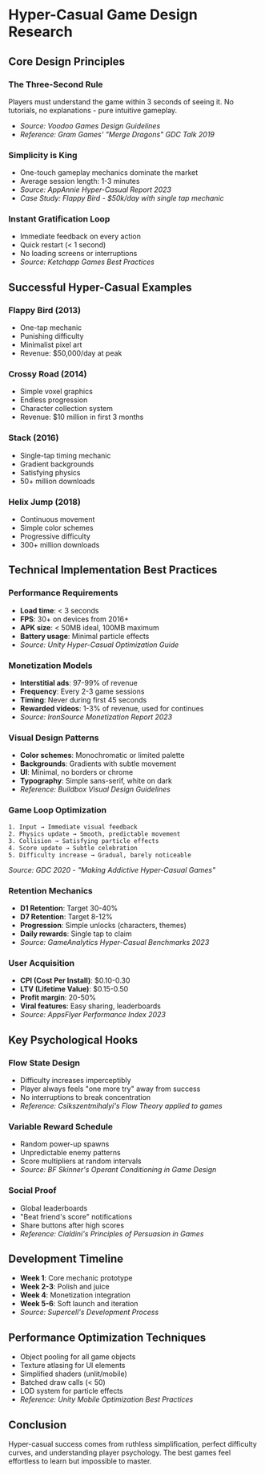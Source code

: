 # Hyper-Casual Game Design Research

## Core Design Principles

### The Three-Second Rule
Players must understand the game within 3 seconds of seeing it. No tutorials, no explanations - pure intuitive gameplay.
- *Source: Voodoo Games Design Guidelines*
- *Reference: Gram Games' "Merge Dragons" GDC Talk 2019*

### Simplicity is King
- One-touch gameplay mechanics dominate the market
- Average session length: 1-3 minutes
- *Source: AppAnnie Hyper-Casual Report 2023*
- *Case Study: Flappy Bird - $50k/day with single tap mechanic*

### Instant Gratification Loop
- Immediate feedback on every action
- Quick restart (< 1 second)
- No loading screens or interruptions
- *Source: Ketchapp Games Best Practices*

## Successful Hyper-Casual Examples

### Flappy Bird (2013)
- One-tap mechanic
- Punishing difficulty
- Minimalist pixel art
- Revenue: $50,000/day at peak

### Crossy Road (2014)
- Simple voxel graphics
- Endless progression
- Character collection system
- Revenue: $10 million in first 3 months

### Stack (2016)
- Single-tap timing mechanic
- Gradient backgrounds
- Satisfying physics
- 50+ million downloads

### Helix Jump (2018)
- Continuous movement
- Simple color schemes
- Progressive difficulty
- 300+ million downloads

## Technical Implementation Best Practices

### Performance Requirements
- **Load time**: < 3 seconds
- **FPS**: 30+ on devices from 2016+
- **APK size**: < 50MB ideal, 100MB maximum
- **Battery usage**: Minimal particle effects
- *Source: Unity Hyper-Casual Optimization Guide*

### Monetization Models
- **Interstitial ads**: 97-99% of revenue
- **Frequency**: Every 2-3 game sessions
- **Timing**: Never during first 45 seconds
- **Rewarded videos**: 1-3% of revenue, used for continues
- *Source: IronSource Monetization Report 2023*

### Visual Design Patterns
- **Color schemes**: Monochromatic or limited palette
- **Backgrounds**: Gradients with subtle movement
- **UI**: Minimal, no borders or chrome
- **Typography**: Simple sans-serif, white on dark
- *Reference: Buildbox Visual Design Guidelines*

### Game Loop Optimization
```
1. Input → Immediate visual feedback
2. Physics update → Smooth, predictable movement
3. Collision → Satisfying particle effects
4. Score update → Subtle celebration
5. Difficulty increase → Gradual, barely noticeable
```
*Source: GDC 2020 - "Making Addictive Hyper-Casual Games"*

### Retention Mechanics
- **D1 Retention**: Target 30-40%
- **D7 Retention**: Target 8-12%
- **Progression**: Simple unlocks (characters, themes)
- **Daily rewards**: Single tap to claim
- *Source: GameAnalytics Hyper-Casual Benchmarks 2023*

### User Acquisition
- **CPI (Cost Per Install)**: $0.10-0.30
- **LTV (Lifetime Value)**: $0.15-0.50
- **Profit margin**: 20-50%
- **Viral features**: Easy sharing, leaderboards
- *Source: AppsFlyer Performance Index 2023*

## Key Psychological Hooks

### Flow State Design
- Difficulty increases imperceptibly
- Player always feels "one more try" away from success
- No interruptions to break concentration
- *Reference: Csikszentmihalyi's Flow Theory applied to games*

### Variable Reward Schedule
- Random power-up spawns
- Unpredictable enemy patterns
- Score multipliers at random intervals
- *Source: BF Skinner's Operant Conditioning in Game Design*

### Social Proof
- Global leaderboards
- "Beat friend's score" notifications
- Share buttons after high scores
- *Reference: Cialdini's Principles of Persuasion in Games*

## Development Timeline
- **Week 1**: Core mechanic prototype
- **Week 2-3**: Polish and juice
- **Week 4**: Monetization integration
- **Week 5-6**: Soft launch and iteration
- *Source: Supercell's Development Process*

## Performance Optimization Techniques
- Object pooling for all game objects
- Texture atlasing for UI elements
- Simplified shaders (unlit/mobile)
- Batched draw calls (< 50)
- LOD system for particle effects
- *Reference: Unity Mobile Optimization Best Practices*

## Conclusion
Hyper-casual success comes from ruthless simplification, perfect difficulty curves, and understanding player psychology. The best games feel effortless to learn but impossible to master.